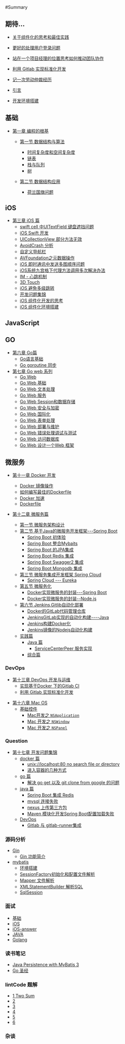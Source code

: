 #Summary


## 期待...  
* [关于组件化的思考和最佳实践]()
* [更好的处理用户登录问题]()
* [站在一个项目经理的位置思考如何推动团队协作]()
* [利用 Gitlab 实现标准化开发]() 
* [记一次劳动仲裁经历]()   





* [引言](README.md)
* [开发环境搭建](init.md)
## 基础

* [第一章 编程的根基](chapter1.md)
  * [第一节 数据结构与算法](chapter1/Section1.md)
    * [时间复杂度和空间复杂度](chapter1/Section1/part1.md)
    * [链表](chapter1/Section1/part2.md)
    * [栈与队列](chapter1/Section1/part3.md)
    * [树](chapter1/Section1/part4.md)
    <!-- * [堆](chapter1/Section1/part5.md) -->
    <!-- * [图](chapter1/Section1/part6.md) -->
    <!-- * [散列表](chapter1/Section1/part7.md) -->
    <!-- * [排序算法](chapter1/Section1/part8.md) -->

  * [第二节 数据结构应用]()  
    * [荷兰国旗问题](chapter1/Section2/part1.md)
  <!-- * [第二节 计算机组成原理](chapter1/Section2.md) -->
  
<!-- ## Java

* [第二章 Java篇](chapter2.md)
  * [第一节 Java基础](chapter2/di-yi-jie-java-ji-chu.md)
  * [第三节 Spring MVC](chapter2/di-san-jie-spring-mvc.md)
  * [第四节 mybaitis](chapter2/di-si-jie-mybaitis.md) -->

## iOS

* [第三章 iOS 篇]()
  * [swift cell 中UITextField 键盘遮挡问题](chapter3/Section1.md)
  * [iOS Swift 开发](chapter3/Section2.md)  
  * [UICollectionView 部分方法无效](chapter3/Section3.md)
  * [AvoidCrash 分析](chapter3/Section4.md)
  * [自定义导航栏](chapter3/Section5.md)
  * [AVFoundation之元数据操作](chapter3/Section6.md)
  * [iOS 即时通讯中发送多图顺序问题](chapter3/Section7.md)
  * [iOS系统九宫格下代理方法调用多次解决办法](chapter3/Section8.md)  
  * [IM - 心跳机制](chapter3/Section9.md)
  * [3D Touch ](chapter3/Section10.md)
  * [iOS 避免多级跳转](chapter3/Section12.md)
  * [开发问题集锦](chapter3/Section11.md) 
  * [iOS 组件化开发的思考](chapter3/Section13.md)  
  * [iOS 组件化环境搭建](chapter3/Section14.md)
## JavaScript

<!-- * [第四章 nodejs 篇]()
* [第五章 JavaScript篇](chapter5.md) -->

## GO

* [第六章 Go篇]()
  * [Go语言基础](chapter6/di-yi-jie-go-yu-yan-ji-chu.md)  
  * [Go goroutine 同步](chapter6/goroutine.md)
  <!-- * [Go Singleton ](chapter6/singleton.md) -->
* [第七章 Go web 系列]()
  * [Go Web](chapter7/go-web.md)
  * [Go Web 基础](chapter7/go-web-ji-chu.md)
  * [Go Web 文本处理](chapter7/go-web-wen-ben-chu-li.md)
  * [Go Web 服务](chapter7/go-web-fu-wu.md)
  * [Go Web Session和数据存储](chapter7/go-web-sessionhe-shu-ju-cun-chu.md)
  * [Go Web 安全与加密](chapter7/go-web-an-quan-yu-jia-mi.md)
  * [Go Web 国际化](chapter7/go-web-guo-ji-hua.md)
  * [Go Web 表单处理](chapter7/go-web-biao-dan-chu-li.md)
  * [Go Web 部署与维护](chapter7/go-web-bu-shu-yu-wei-hu.md)
  * [Go Web 错误处理调试与测试](chapter7/go-web-cuo-wu-chu-li-diao-shi-yu-ce-shi.md)
  * [Go Web 访问数据库](chapter7/go-web-fang-wen-shu-ju-ku.md)
  * [Go Web 设计一个Web 框架](chapter7/go-web-she-ji-yi-ge-web-kuang-jia.md)

 
 <!--
 ### Other
* 第八章 即时通讯IM
* 第九章 机器学习
* 第十章 MySQL 数据库开发 
-->  

## 微服务  

* [第十一章 Docker 开发]()
  * [Docker 镜像操作](chapter11/Section1.md)
  * [如何编写最佳的Dockerfile](chapter11/Section2.md)
  * [Docker 加速](chapter11/Section3.md)
  * [Dockerfile](chapter11/Section4.md)

* [第十二章 微服务篇]()
  * [第一节 微服务架构设计](chapter12/Section1.md)
  * [第二节 基于Java的微服务开发框架---Spring Boot](chapter12/Section2.md)
      * [Spring Boot 初体验](chapter12/Section2/part1.md)
      <!-- * [Spring Boot 单元测试](chapter12/Section2/part2.md) -->
      <!-- * [Spring Boot 项目配置详解](chapter12/Section2/part3.md) -->
      * [Spring Boot 整合Mybaits](chapter12/Section2/part4.md)
      * [Spring Boot  的JPA集成](chapter12/Section2/part5.md)
      <!-- * [Spring Boot *Template 集成](chapter12/Section2/part6.md) -->
      * [Spring Boot Redis 集成](chapter12/Section2/part7.md)
      * [Spring Boot Swagger2 集成](chapter12/Section2/part8.md)
      <!-- * [Spring Boot Actuator 项目运行监控](chapter12/Section2/part9.md) -->
      * [Spring Boot Mongodb 集成](chapter12/Section2/part10.md)
      <!-- * [Spring Boot Security](chapter12/Section2/part11.md)  -->
      <!-- * [Spring Boot Security 第三方登录](chapter12/Section2/part12.md) -->
      <!-- * [Spring Boot Security 单点登录](chapter12/Section2/part19.md) -->
      <!-- * [Spring Boot 日志处理](chapter12/Section2/part13.md) -->
      <!-- * [Spring Boot 异常处理](chapter12/Section2/part14.md) -->
      <!-- * [Spring Boot 集成 Elasticsearch](chapter12/Section2/part15.md)  -->
      <!-- * [Spring Boot 集成模板引擎](chapter12/Section2/part16.md) -->
      <!-- * [Spring Boot RocketMQ 集成](chapter12/Section2/part17.md) -->
      <!-- * [Spring Boot Zoopkeeper](chapter12/Section2/part18.md)   -->
      <!-- *[Spring Boot WebSocket](chapter12/Section2/part20.md)   -->
  * [第三节 微服务集成开发框架 Spring Cloud](chapter12/Section3.md)
    * [Spring Cloud --- Eureka](chapter12/Section3/part1.md)
  <!-- * [第四节 基于开发源框架组的微服务工具组](chapter12/Section4.md)   -->
  * [第五节 微服务化]() 
    * [Docker实现微服务的封装---Spring Boot](chapter12/Section5/part1.md)
    * [Docker实现微服务的封装--Node.js](chapter12/Section5/part2.md)
  * [第六节 Jenkins,Gitlib自动化部署]()
    * [Docker的GitLab代码管理仓库](chapter12/Section6/part1.md)
    * [JenkinsGitLab实现的自动化构建----Java](chapter12/Section6/part2.md)
    * [Jenkins构建Docker化](chapter12/Section6/part3.md)
    * [Jenkins镜像的Nodejs自动化构建](chapter12/Section6/part4.md)
  * [实践篇](chapter12/shi-jian-pian.md)
    * [Java 篇](chapter12/shi-jian-pian/java-pian.md)
      * [ServiceCenterPeer 服务实现](chapter12/shi-jian-pian/java-pian/servicecenterpeer-fu-wu-shi-xian.md)
    * [综合篇](chapter12/shi-jian-pian/zong-he-pian.md)

### DevOps  

* [第十三章 DevOps 开发与运维]()
  * [实现基于Docker 下的Gitlab CI](chapter13/Section1.md)
  * [利用 Gitlab 实现标准化开发](chapter13/Section2.md)
<!--
 ### Others
* [第十四章 Python]()
* [第十五章 React Native]()
-->

* [第十六章 Mac OS](chapter16.md)
  * [基础控件](chapter16/Section1.md)
    * [Mac开发之 `NSApplication`](chapter16/Section1/part1.md)
    * [Mac 开发之 `NSWindow`](chapter16/Section1/part2.md)
    * [Mac 开发之 `NSPanel`](chapter16/Section1/part3.md) 

### Question
* [第十七章 开发问题集锦]()
  * [docker 篇]()
    * [unix://localhost:80 no search file or directory](chapter17/Section1/unixlocalhost80-no-search-file-or-directory.md)
    * [进入容器的几种方式](chapter17/Section1/jin-ru-rong-qi-de-ji-zhong-fang-shi.md)
  * [go 篇]()
    * [解决 go get  以及 git clone from google 的问题](chapter17/Section2/jie-jue-go-get-yi-ji-git-clone-from-google-de-wen-ti.md) 
  * [java 篇]()
    * [Spring Boot 集成 Redis](chapter17/Section3/part1.md)
    * [mysql 连接失败](chapter17/Section3/part2.md)
    * [nexus 上传第三方包](chapter17/Section3/part3.md)
    * [Maven 模块化开发Spring Boot配置加载失败](chapter17/Section3/part4.md)
  * [DevOps]()
    * [Gitlab 与 gitlab-runner集成](chapter17/Section4/part1.md)



### 源码分析
* [Gin]()  
  * [Gin 功能简介](chapter21/Section1/part1.md)
* [mybatis]()
  * [环境搭建](chapter21/Section2/part1.md)
  * [SessionFactory初始化和配置文件解析](chapter21/Section2/part2.md)
  * [Mapper 文件解析](chapter21/Section2/part3.md)
  * [XMLStatementBuilder 解析SQL](chapter21/Section2/part4.md)
  * [SqlSession](chapter21/Section2/part5.md)  

<!-- mybatis 源码分析总结， 整个流程是怎样的   -->

### 面试  
* [基础](chapter18/base.md)
* [iOS](chapter18/ios.md) 
* [iOS-answer](chapter18/iOS-answer.md)
* [JAVA](chapter18/java.md)
* [Golang](chapter18/go.md)


### 读书笔记 
* [Java Persistence with MyBatis 3](chapter20/Section1_MyBatis.md)
* [Go 圣经](chapter20/Section2_GO.md) 


### lintCode 题解  
* [1 Two Sum ](chapter19/1.md)
* [2](chapter19/2.md)
* [3](chapter19/3.md)
* [4](chapter19/4.md)
* [5](chapter19/5.md)
* [6](chapter19/6.md)


### 杂谈  

<!-- 
* [更好的处理用户登录问题](chapter20/Section1.md)
* [项目经理如何合理推动团队高效协助](chapter20/Section2.md)  
* [如何实现合理的 API 接口](chapter20/Section3.md)  

* [关于组件化的思考和最佳实践]()
* [更好的处理用户登录问题]()
* [站在一个项目经理的位置思考如何推动团队协作]()
* [利用 Gitlab 实现标准化开发]()

 -->
